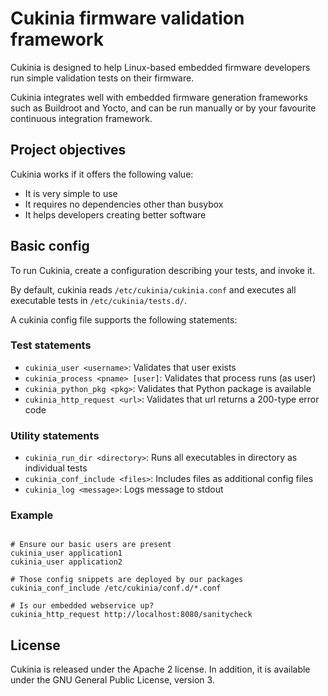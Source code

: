 # Cukinia firmware validation framework

Cukinia is designed to help Linux-based embedded firmware developers
run simple validation tests on their firmware.

Cukinia integrates well with embedded firmware generation frameworks
such as Buildroot and Yocto, and can be run manually or by your
favourite continuous integration framework.

## Project objectives

Cukinia works if it offers the following value:

* It is very simple to use
* It requires no dependencies other than busybox
* It helps developers creating better software

## Basic config

To run Cukinia, create a configuration describing your tests, and
invoke it.

By default, cukinia reads ``/etc/cukinia/cukinia.conf`` and executes
all executable tests in ``/etc/cukinia/tests.d/``.

A cukinia config file supports the following statements:

### Test statements

* ``cukinia_user <username>``: Validates that user exists
* ``cukinia_process <pname> [user]``: Validates that process runs (as user)
* ``cukinia_python_pkg <pkg>``: Validates that Python package is available
* ``cukinia_http_request <url>``: Validates that url returns a 200-type error code

### Utility statements

* ``cukinia_run_dir <directory>``: Runs all executables in directory as individual tests
* ``cukinia_conf_include <files>``: Includes files as additional config files
* ``cukinia_log <message>``: Logs message to stdout

### Example

```shell

# Ensure our basic users are present
cukinia_user application1
cukinia_user application2

# Those config snippets are deployed by our packages
cukinia_conf_include /etc/cukinia/conf.d/*.conf

# Is our embedded webservice up?
cukinia_http_request http://localhost:8080/sanitycheck
```

## License

Cukinia is released under the Apache 2 license. In addition, it is
available under the GNU General Public License, version 3.
